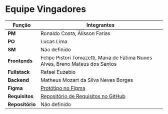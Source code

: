 # Equipe Vingadores

| **Função**     | **Integrantes**                                                                                          |
|----------------|----------------------------------------------------------------------------------------------------------|
| **PM**         | Ronaldo Costa, Àlisson Farias                                                                            |
| **PO**         | Lucas Lima                                                                                               |
| **SM**         | Não definido                                                                                             |
| **Frontends**  | Felipe Pistori Tomazetti, Maria de Fátima Nunes Alves, Breno Mateus dos Santos                           |
| **Fullstack**  | Rafael Euzebio                                                                                           |
| **Backend**    | Matheus Mozart da Silva Neves Borges                                                                     |
| **Figma**      | [Protótipo no Figma](https://www.figma.com/design/v7TbcAD1uW7aHgriltdjvd/protifolio-colaborativo-novembro?node-id=0-1&t=niWcBv2gfxoz80f8-1) |
| **Requisitos** | [Repositório de Requisitos no GitHub](https://github.com/Projeto-FrontEnd-Fusion/portifolio-colaborativo-requisitos.git) |
| **Repositório** | Não definido                                                                                            |
